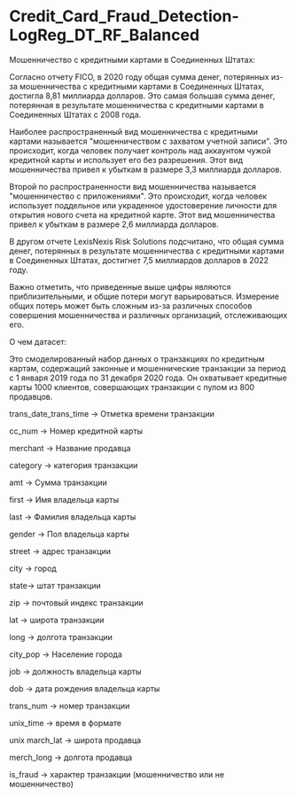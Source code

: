 # Credit_Card_Fraud_Detection-LogReg_DT_RF_Balanced
Мошенничество с кредитными картами в Соединенных Штатах:

Согласно отчету FICO, в 2020 году общая сумма денег, потерянных из-за мошенничества с кредитными картами в Соединенных Штатах, достигла 8,81 миллиарда долларов. Это самая большая сумма денег, потерянная в результате мошенничества с кредитными картами в Соединенных Штатах с 2008 года.

Наиболее распространенный вид мошенничества с кредитными картами называется "мошенничеством с захватом учетной записи". Это происходит, когда человек получает контроль над аккаунтом чужой кредитной карты и использует его без разрешения. Этот вид мошенничества привел к убыткам в размере 3,3 миллиарда долларов.

Второй по распространенности вид мошенничества называется "мошенничество с приложениями". Это происходит, когда человек использует поддельное или украденное удостоверение личности для открытия нового счета на кредитной карте. Этот вид мошенничества привел к убыткам в размере 2,6 миллиарда долларов.

В другом отчете LexisNexis Risk Solutions подсчитано, что общая сумма денег, потерянных в результате мошенничества с кредитными картами в Соединенных Штатах, достигнет 7,5 миллиардов долларов в 2022 году.

Важно отметить, что приведенные выше цифры являются приблизительными, и общие потери могут варьироваться. Измерение общих потерь может быть сложным из-за различных способов совершения мошенничества и различных организаций, отслеживающих его.

О чем датасет:

Это смоделированный набор данных о транзакциях по кредитным картам, содержащий законные и мошеннические транзакции за период с 1 января 2019 года по 31 декабря 2020 года. Он охватывает кредитные карты 1000 клиентов, совершающих транзакции с пулом из 800 продавцов.

trans_date_trans_time -> Отметка времени транзакции

cc_num -> Номер кредитной карты

merchant -> Название продавца

category -> категория транзакции

amt -> Сумма транзакции

first -> Имя владельца карты

last -> Фамилия владельца карты

gender -> Пол владельца карты

street -> адрес транзакции

city -> город

state-> штат транзакции

zip -> почтовый индекс транзакции

lat -> широта транзакции

long -> долгота транзакции

city_pop -> Население города

job -> должность владельца карты

dob -> дата рождения владельца карты

trans_num -> номер транзакции

unix_time -> время в формате

unix march_lat -> широта продавца

merch_long -> долгота продавца

is_fraud -> характер транзакции (мошенничество или не мошенничество)

